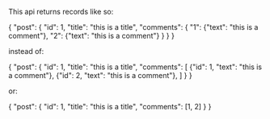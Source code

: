 This api returns records like so:

{
  "post": {
    "id": 1,
    "title": "this is a title",
    "comments": {
      "1": {"text": "this is a comment"},
      "2": {"text": "this is a comment"}
    }
  }
}

instead of:

{
  "post": {
    "id": 1,
    "title": "this is a title",
    "comments": [
      {"id": 1, "text": "this is a comment"},
      {"id": 2, "text": "this is a comment"},
    ]
  }
}

or:

{
  "post": {
    "id": 1,
    "title": "this is a title",
    "comments": [1, 2]
  }
}
